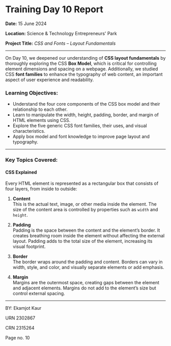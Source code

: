 # Training Day 10 Report  
**Date:** 15 June 2024  

**Location:** Science & Technology Entrepreneurs' Park  

**Project Title:** *CSS  and Fonts – Layout  Fundamentals*

---

On Day 10, we deepened our understanding of **CSS layout fundamentals** by thoroughly exploring the CSS **Box Model**, which is critical for controlling element dimensions and spacing on a webpage. Additionally, we studied CSS **font families** to enhance the typography of web content, an important aspect of user experience and readability.

### Learning Objectives:  
- Understand the four core components of the CSS box model and their relationship to each other.  
- Learn to manipulate the width, height, padding, border, and margin of HTML elements using CSS.  
- Explore the five generic CSS font families, their uses, and visual characteristics.  
- Apply box model and font knowledge to improve page layout and typography.

---

### Key Topics Covered:

#### CSS Explained  
Every HTML element is represented as a rectangular box that consists of four layers, from inside to outside:

1. **Content**  
   This is the actual text, image, or other media inside the element. The size of the content area is controlled by properties such as `width` and `height`.

2. **Padding**  
   Padding is the space between the content and the element’s border. It creates breathing room inside the element without affecting the external layout. Padding adds to the total size of the element, increasing its visual footprint.

3. **Border**  
   The border wraps around the padding and content. Borders can vary in width, style, and color, and visually separate elements or add emphasis.

4. **Margin**  
   Margins are the outermost space, creating gaps between the element and adjacent elements. Margins do not add to the element’s size but control external spacing.

---
BY: Ekamjot Kaur

URN 2302867

CRN 2315264

Page no. 10



